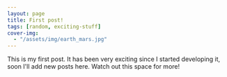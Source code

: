 ```yaml
---
layout: page
title: First post!
tags: [random, exciting-stuff]
cover-img:
  - "/assets/img/earth_mars.jpg"
---
```


This is my first post. It has been very exciting since I started developing it, soon I'll add new posts here. Watch out this space for more!

